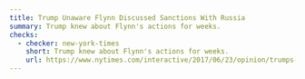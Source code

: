 ```yaml
---
title: Trump Unaware Flynn Discussed Sanctions With Russia
summary: Trump knew about Flynn's actions for weeks.
checks:
  - checker: new-york-times
    short: Trump knew about Flynn's actions for weeks.
    url: https://www.nytimes.com/interactive/2017/06/23/opinion/trumps-lies.html
---
```

